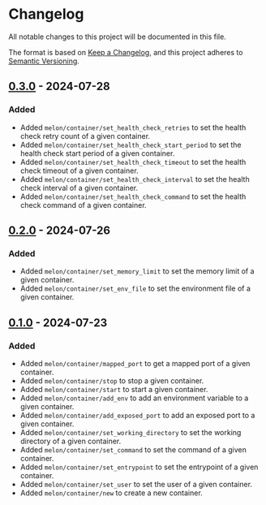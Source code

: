 # Changelog

All notable changes to this project will be documented in this file.

The format is based on [Keep a Changelog](https://keepachangelog.com/en/1.1.0/), and this project adheres to
[Semantic Versioning](https://semver.org/spec/v2.0.0.html).

## [0.3.0] - 2024-07-28

### Added

-   Added `melon/container/set_health_check_retries` to set the health check retry count of a given container.
-   Added `melon/container/set_health_check_start_period` to set the health check start period of a given container.
-   Added `melon/container/set_health_check_timeout` to set the health check timeout of a given container.
-   Added `melon/container/set_health_check_interval` to set the health check interval of a given container.
-   Added `melon/container/set_health_check_command` to set the health check command of a given container.

## [0.2.0] - 2024-07-26

### Added

-   Added `melon/container/set_memory_limit` to set the memory limit of a given container.
-   Added `melon/container/set_env_file` to set the environment file of a given container.

## [0.1.0] - 2024-07-23

### Added

-   Added `melon/container/mapped_port` to get a mapped port of a given container.
-   Added `melon/container/stop` to stop a given container.
-   Added `melon/container/start` to start a given container.
-   Added `melon/container/add_env` to add an environment variable to a given container.
-   Added `melon/container/add_exposed_port` to add an exposed port to a given container.
-   Added `melon/container/set_working_directory` to set the working directory of a given container.
-   Added `melon/container/set_command` to set the command of a given container.
-   Added `melon/container/set_entrypoint` to set the entrypoint of a given container.
-   Added `melon/container/set_user` to set the user of a given container.
-   Added `melon/container/new` to create a new container.

[unreleased]: https://github.com/patrik-kuehl/melon/compare/v0.3.0...HEAD
[0.3.0]: https://github.com/patrik-kuehl/melon/compare/v0.2.0...v0.3.0
[0.2.0]: https://github.com/patrik-kuehl/melon/compare/v0.1.0...v0.2.0
[0.1.0]: https://github.com/patrik-kuehl/melon/releases/tag/v0.1.0
